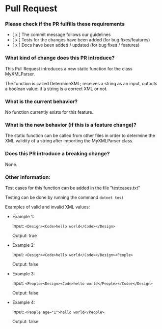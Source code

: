 # Pull Request

### **Please check if the PR fulfills these requirements**
- [ x ] The commit message follows our guidelines
- [ x ] Tests for the changes have been added (for bug fixes/features)
- [ x ] Docs have been added / updated (for bug fixes / features)

### **What kind of change does this PR introduce?** 

This Pull Request introduces a new static function for the class MyXMLParser. 

The function is called DetermineXML; receives a string as an input, outputs a boolean value: if a string is a correct XML or not.

### **What is the current behavior?** 

No function currently exists for this feature.

### **What is the new behavior (if this is a feature change)?**

The static function can be called from other files in order to determine the XML validity of a string after importing the MyXMLParser class.

### **Does this PR introduce a breaking change?** 

None.


### **Other information**:

Test cases for this function can be added in the file "testcases.txt"

Testing can be done by running the command ```dotnet test```

Examples of valid and invalid XML values:

- Example 1:

    Input: ```<Design><Code>hello world</Code></Design>```

    Output: true

- Example 2:

    Input: ```<Design><Code>hello world</Code></Design><People>```

    Output: false

- Example 3:

    Input: ```<People><Design><Code>hello world</People></Code></Design>```

    Output: false

- Example 4:

    Input: ```<People age="1">hello world</People>```

    Output: false